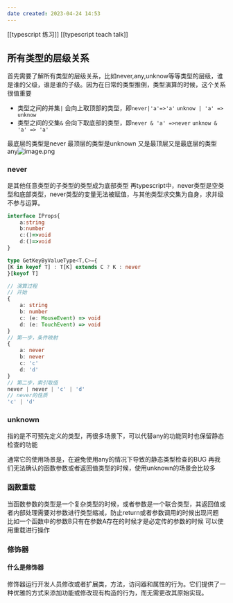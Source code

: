 ```yaml
---
date created: 2023-04-24 14:53
---
```


[[typescript 练习]]   [[typescript teach talk]]

## 所有类型的层级关系

首先需要了解所有类型的层级关系，比如never,any,unknow等等类型的层级，谁是谁的父级，谁是谁的子级。因为在日常的类型推倒，类型演算的时候，这个关系很值重要

- 类型之间的并集`|` 会向上取顶部的类型，即`never|'a'=>'a'`  `unknow | 'a' => unknow`
- 类型之间的交集`&` 会向下取底部的类型，即`never & 'a' =>never` `unknow & 'a' => 'a'`

最底层的类型是never 最顶层的类型是unknown 又是最顶层又是最底层的类型any![image.png](https://p3-juejin.byteimg.com/tos-cn-i-k3u1fbpfcp/2b639e1765924e39a439b87831966c5d~tplv-k3u1fbpfcp-zoom-in-crop-mark:1512:0:0:0.awebp)

### never

是其他任意类型的子类型的类型成为底部类型
再typescript中，never类型是空类型和底部类型，never类型的变量无法被赋值，与其他类型求交集为自身，求并级不参与运算。

```typescript
interface IProps{
	a:string
	b:number
	c:()=>void
	d:()=>void
}

type GetKeyByValueType<T,C>={
[K in keyof T] : T[K] extends C ? K : never
}[keyof T]

// 演算过程
// 开始
{
    a: string
    b: number
    c: (e: MouseEvent) => void
    d: (e: TouchEvent) => void
}
// 第一步，条件映射
{
    a: never
    b: never
    c: 'c'
    d: 'd'
}
// 第二步，索引取值
never | never | 'c' | 'd'
// never的性质
'c' | 'd'

```

### unknown

指的是不可预先定义的类型，再很多场景下，可以代替any的功能同时也保留静态检查的功能

通常它的使用场景是，在避免使用any的情况下导致的静态类型检查的BUG
再我们无法确认的函数参数或者返回值类型的时候，使用unknown的场景会比较多

### 函数重载

当函数参数的类型是一个复杂类型的时候，或者参数是一个联合类型，其返回值或者内部处理需要对参数进行类型缩减，防止return或者参数调用的时候出现问题
比如一个函数中的参数B只有在参数A存在的时候才是必定传的参数的时候 可以使用重载进行操作

### 修饰器
#### 什么是修饰器
修饰器运行开发人员修改或者扩展类，方法，访问器和属性的行为。它们提供了一种优雅的方式来添加功能或修改现有构造的行为，而无需更改其原始实现。
